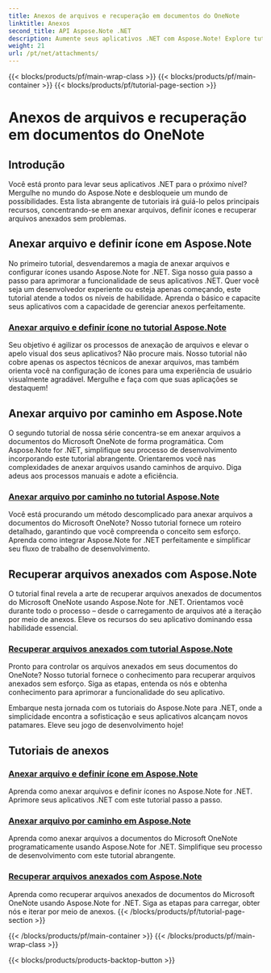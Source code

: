 ```yaml
---
title: Anexos de arquivos e recuperação em documentos do OneNote
linktitle: Anexos
second_title: API Aspose.Note .NET
description: Aumente seus aplicativos .NET com Aspose.Note! Explore tutoriais sobre como anexar arquivos, definir ícones e recuperar anexos para aprimorar o desenvolvimento.
weight: 21
url: /pt/net/attachments/
---
```


{{< blocks/products/pf/main-wrap-class >}}
{{< blocks/products/pf/main-container >}}
{{< blocks/products/pf/tutorial-page-section >}}

# Anexos de arquivos e recuperação em documentos do OneNote

## Introdução

Você está pronto para levar seus aplicativos .NET para o próximo nível? Mergulhe no mundo do Aspose.Note e desbloqueie um mundo de possibilidades. Esta lista abrangente de tutoriais irá guiá-lo pelos principais recursos, concentrando-se em anexar arquivos, definir ícones e recuperar arquivos anexados sem problemas.

## Anexar arquivo e definir ícone em Aspose.Note
No primeiro tutorial, desvendaremos a magia de anexar arquivos e configurar ícones usando Aspose.Note for .NET. Siga nosso guia passo a passo para aprimorar a funcionalidade de seus aplicativos .NET. Quer você seja um desenvolvedor experiente ou esteja apenas começando, este tutorial atende a todos os níveis de habilidade. Aprenda o básico e capacite seus aplicativos com a capacidade de gerenciar anexos perfeitamente.

### [Anexar arquivo e definir ícone no tutorial Aspose.Note](./attach-file-set-icon/)
Seu objetivo é agilizar os processos de anexação de arquivos e elevar o apelo visual dos seus aplicativos? Não procure mais. Nosso tutorial não cobre apenas os aspectos técnicos de anexar arquivos, mas também orienta você na configuração de ícones para uma experiência de usuário visualmente agradável. Mergulhe e faça com que suas aplicações se destaquem!

## Anexar arquivo por caminho em Aspose.Note
O segundo tutorial de nossa série concentra-se em anexar arquivos a documentos do Microsoft OneNote de forma programática. Com Aspose.Note for .NET, simplifique seu processo de desenvolvimento incorporando este tutorial abrangente. Orientaremos você nas complexidades de anexar arquivos usando caminhos de arquivo. Diga adeus aos processos manuais e adote a eficiência.

### [Anexar arquivo por caminho no tutorial Aspose.Note](./attach-file-by-path/)
Você está procurando um método descomplicado para anexar arquivos a documentos do Microsoft OneNote? Nosso tutorial fornece um roteiro detalhado, garantindo que você compreenda o conceito sem esforço. Aprenda como integrar Aspose.Note for .NET perfeitamente e simplificar seu fluxo de trabalho de desenvolvimento.

## Recuperar arquivos anexados com Aspose.Note
O tutorial final revela a arte de recuperar arquivos anexados de documentos do Microsoft OneNote usando Aspose.Note for .NET. Orientamos você durante todo o processo – desde o carregamento de arquivos até a iteração por meio de anexos. Eleve os recursos do seu aplicativo dominando essa habilidade essencial.

### [Recuperar arquivos anexados com tutorial Aspose.Note](./retrieve-attached-files/)
Pronto para controlar os arquivos anexados em seus documentos do OneNote? Nosso tutorial fornece o conhecimento para recuperar arquivos anexados sem esforço. Siga as etapas, entenda os nós e obtenha conhecimento para aprimorar a funcionalidade do seu aplicativo.

Embarque nesta jornada com os tutoriais do Aspose.Note para .NET, onde a simplicidade encontra a sofisticação e seus aplicativos alcançam novos patamares. Eleve seu jogo de desenvolvimento hoje!
## Tutoriais de anexos
### [Anexar arquivo e definir ícone em Aspose.Note](./attach-file-set-icon/)
Aprenda como anexar arquivos e definir ícones no Aspose.Note for .NET. Aprimore seus aplicativos .NET com este tutorial passo a passo.
### [Anexar arquivo por caminho em Aspose.Note](./attach-file-by-path/)
Aprenda como anexar arquivos a documentos do Microsoft OneNote programaticamente usando Aspose.Note for .NET. Simplifique seu processo de desenvolvimento com este tutorial abrangente.
### [Recuperar arquivos anexados com Aspose.Note](./retrieve-attached-files/)
Aprenda como recuperar arquivos anexados de documentos do Microsoft OneNote usando Aspose.Note for .NET. Siga as etapas para carregar, obter nós e iterar por meio de anexos.
{{< /blocks/products/pf/tutorial-page-section >}}

{{< /blocks/products/pf/main-container >}}
{{< /blocks/products/pf/main-wrap-class >}}

{{< blocks/products/products-backtop-button >}}
